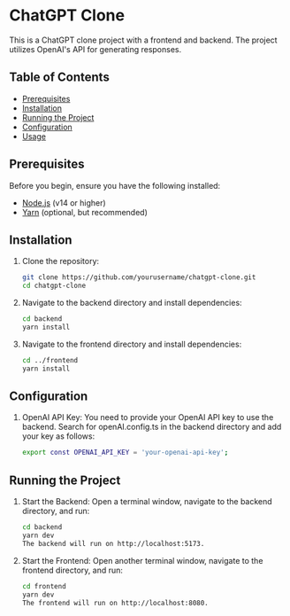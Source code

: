 # ChatGPT Clone

This is a ChatGPT clone project with a frontend and backend. The project utilizes OpenAI's API for generating responses.

## Table of Contents

-   [Prerequisites](#prerequisites)
-   [Installation](#installation)
-   [Running the Project](#running-the-project)
-   [Configuration](#configuration)
-   [Usage](#usage)

## Prerequisites

Before you begin, ensure you have the following installed:

-   [Node.js](https://nodejs.org/) (v14 or higher)
-   [Yarn](https://yarnpkg.com/) (optional, but recommended)

## Installation

1. Clone the repository:

    ```bash
    git clone https://github.com/yourusername/chatgpt-clone.git
    cd chatgpt-clone

    ```

2. Navigate to the backend directory and install dependencies:

    ```bash
    cd backend
    yarn install

    ```

3. Navigate to the frontend directory and install dependencies:

    ```bash
    cd ../frontend
    yarn install
    ```

## Configuration

1. OpenAI API Key: You need to provide your OpenAI API key to use the backend. Search for openAI.config.ts in the backend directory and add your key as follows:

    ```bash
    export const OPENAI_API_KEY = 'your-openai-api-key';
    ```

## Running the Project

1. Start the Backend: Open a terminal window, navigate to the backend directory, and run:

    ```bash
    cd backend
    yarn dev
    The backend will run on http://localhost:5173.

    ```

2. Start the Frontend: Open another terminal window, navigate to the frontend directory, and run:

    ```bash
    cd frontend
    yarn dev
    The frontend will run on http://localhost:8080.
    ```
